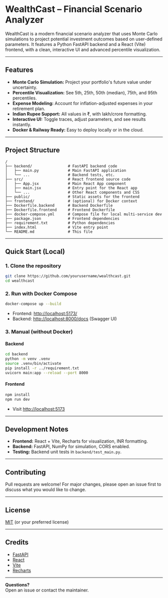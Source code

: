 # WealthCast – Financial Scenario Analyzer

WealthCast is a modern financial scenario analyzer that uses Monte Carlo simulations to project potential investment outcomes based on user-defined parameters. It features a Python FastAPI backend and a React (Vite) frontend, with a clean, interactive UI and advanced percentile visualization.

---

## Features

- **Monte Carlo Simulation:** Project your portfolio's future value under uncertainty.
- **Percentile Visualization:** See 5th, 25th, 50th (median), 75th, and 95th percentiles.
- **Expense Modeling:** Account for inflation-adjusted expenses in your retirement plan.
- **Indian Rupee Support:** All values in ₹, with lakh/crore formatting.
- **Interactive UI:** Toggle traces, adjust parameters, and see results instantly.
- **Docker & Railway Ready:** Easy to deploy locally or in the cloud.

---

## Project Structure

```
/
├── backend/                # FastAPI backend code
│   ├── main.py             # Main FastAPI application
│   └── ...                 # Backend tests, etc.
├── src/                    # React frontend source code
│   ├── App.jsx             # Main React App component
│   ├── main.jsx            # Entry point for the React app
│   └── ...                 # Other React components and CSS
├── public/                 # Static assets for the frontend
├── frontend/               # (optional) for Docker context
├── Dockerfile.backend      # Backend Dockerfile
├── Dockerfile.frontend     # Frontend Dockerfile
├── docker-compose.yml      # Compose file for local multi-service dev
├── package.json            # Frontend dependencies
├── requirement.txt         # Python dependencies
├── index.html              # Vite entry point
└── README.md               # This file
```

---

## Quick Start (Local)

### 1. **Clone the repository**
```bash
git clone https://github.com/yourusername/wealthcast.git
cd wealthcast
```

### 2. **Run with Docker Compose**
```bash
docker-compose up --build
```
- Frontend: [http://localhost:5173/](http://localhost:5173/)
- Backend: [http://localhost:8000/docs](http://localhost:8000/docs) (Swagger UI)

### 3. **Manual (without Docker)**
#### Backend
```bash
cd backend
python -m venv .venv
source .venv/bin/activate
pip install -r ../requirement.txt
uvicorn main:app --reload --port 8000
```
#### Frontend
```bash
npm install
npm run dev
```
- Visit [http://localhost:5173](http://localhost:5173)

---


## Development Notes

- **Frontend:** React + Vite, Recharts for visualization, INR formatting.
- **Backend:** FastAPI, NumPy for simulation, CORS enabled.
- **Testing:** Backend unit tests in `backend/test_main.py`.

---

## Contributing

Pull requests are welcome! For major changes, please open an issue first to discuss what you would like to change.

---

## License

[MIT](LICENSE) (or your preferred license)

---

## Credits

- [FastAPI](https://fastapi.tiangolo.com/)
- [React](https://react.dev/)
- [Vite](https://vitejs.dev/)
- [Recharts](https://recharts.org/)

---

**Questions?**  
Open an issue or contact the maintainer.
